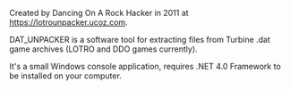 Created by Dancing On A Rock Hacker in 2011 at https://lotrounpacker.ucoz.com.

DAT_UNPACKER is a software tool for extracting files from Turbine .dat game archives (LOTRO and DDO games currently).

It's a small Windows console application, requires .NET 4.0 Framework to be installed on your computer.